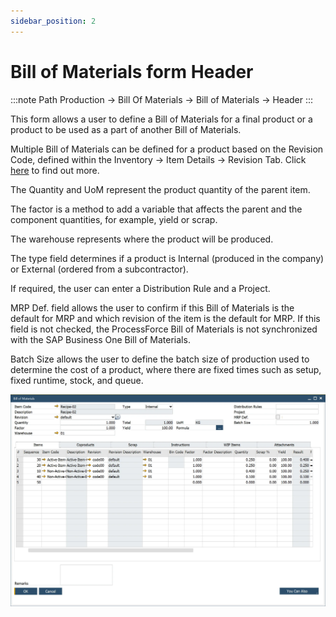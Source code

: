 ```yaml
---
sidebar_position: 2
---
```


# Bill of Materials form Header

:::note Path
    Production → Bill Of Materials → Bill of Materials → Header
:::

This form allows a user to define a Bill of Materials for a final product or a product to be used as a part of another Bill of Materials.

Multiple Bill of Materials can be defined for a product based on the Revision Code, defined within the Inventory → Item Details → Revision Tab. Click [here](../../item-details/overview.md) to find out more.

The Quantity and UoM represent the product quantity of the parent item.

The factor is a method to add a variable that affects the parent and the component quantities, for example, yield or scrap.

The warehouse represents where the product will be produced.

The type field determines if a product is Internal (produced in the company) or External (ordered from a subcontractor).

If required, the user can enter a Distribution Rule and a Project.

MRP Def. field allows the user to confirm if this Bill of Materials is the default for MRP and which revision of the item is the default for MRP. If this field is not checked, the ProcessForce Bill of Materials is not synchronized with the SAP Business One Bill of Materials.

Batch Size allows the user to define the batch size of production used to determine the cost of a product, where there are fixed times such as setup, fixed runtime, stock, and queue.

![BoM](./media/bom-header/bill-of-materials.webp)

